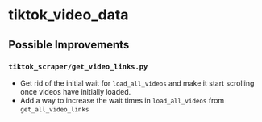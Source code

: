 # tiktok_video_data

## Possible Improvements

### `tiktok_scraper/get_video_links.py`

- Get rid of the initial wait for `load_all_videos` and make it start scrolling once videos have initially loaded. 
- Add a way to increase the wait times in `load_all_videos` from `get_all_video_links`
